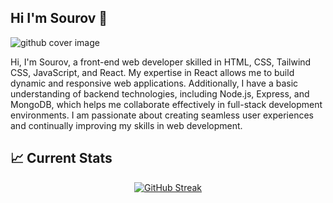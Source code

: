 ## Hi I'm Sourov  :wave:

![github cover image](https://i.ibb.co/TLHg4x3/github-cover.png)

Hi, I'm Sourov, a front-end web developer skilled in HTML, CSS, Tailwind CSS, JavaScript, and React. My expertise in React allows me to build dynamic and responsive web applications. Additionally, I have a basic understanding of backend technologies, including Node.js, Express, and MongoDB, which helps me collaborate effectively in full-stack development environments. I am passionate about creating seamless user experiences and continually improving my skills in web development.

## :chart_with_upwards_trend: Current Stats

<p align="center">
 <a href="https://git.io/streak-stats"><img src="https://streak-stats.demolab.com?user=sour0v1&theme=dark" alt="GitHub Streak" /></a>
</p>


